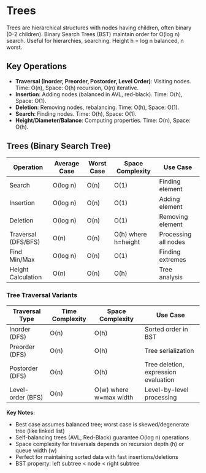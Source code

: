 # Trees

Trees are hierarchical structures with nodes having children, often binary (0-2 children). Binary Search Trees (BST) maintain order for O(log n) search. Useful for hierarchies, searching. Height h = log n balanced, n worst.

## Key Operations
- **Traversal (Inorder, Preorder, Postorder, Level Order)**: Visiting nodes. Time: O(n), Space: O(h) recursion, O(n) iterative.
- **Insertion**: Adding nodes (balanced in AVL, red-black). Time: O(h), Space: O(1).
- **Deletion**: Removing nodes, rebalancing. Time: O(h), Space: O(1).
- **Search**: Finding nodes. Time: O(h), Space: O(1).
- **Height/Diameter/Balance**: Computing properties. Time: O(n), Space: O(h).


## Trees (Binary Search Tree)

| Operation | Average Case | Worst Case | Space Complexity | Use Case |
|-----------|--------------|------------|------------------|----------|
| Search | O(log n) | O(n) | O(1) | Finding element |
| Insertion | O(log n) | O(n) | O(1) | Adding element |
| Deletion | O(log n) | O(n) | O(1) | Removing element |
| Traversal (DFS/BFS) | O(n) | O(n) | O(h) where h=height | Processing all nodes |
| Find Min/Max | O(log n) | O(n) | O(1) | Finding extremes |
| Height Calculation | O(n) | O(n) | O(h) | Tree analysis |

### Tree Traversal Variants
| Traversal Type | Time Complexity | Space Complexity | Use Case |
|----------------|-----------------|------------------|----------|
| Inorder (DFS) | O(n) | O(h) | Sorted order in BST |
| Preorder (DFS) | O(n) | O(h) | Tree serialization |
| Postorder (DFS) | O(n) | O(h) | Tree deletion, expression evaluation |
| Level-order (BFS) | O(n) | O(w) where w=max width | Level-by-level processing |

**Key Notes:**
- Best case assumes balanced tree; worst case is skewed/degenerate tree (like linked list)
- Self-balancing trees (AVL, Red-Black) guarantee O(log n) operations
- Space complexity for traversals depends on recursion depth (h) or queue width (w)
- Perfect for maintaining sorted data with fast insertions/deletions
- BST property: left subtree < node < right subtree
